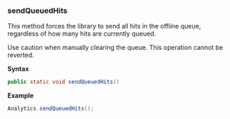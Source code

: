 ### sendQueuedHits

This method forces the library to send all hits in the offline queue, regardless of how many hits are currently queued.

<InlineAlert variant="warning" slots="text"/>

Use caution when manually clearing the queue. This operation cannot be reverted.

**Syntax**

```java
public static void sendQueuedHits()
```

**Example**

```java
Analytics.sendQueuedHits();
```
